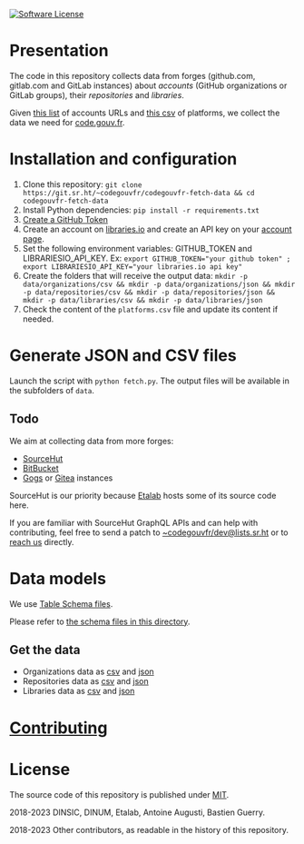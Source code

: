 [![Software License](https://img.shields.io/badge/Licence-MIT-orange.svg?style=flat-square)](https://git.sr.ht/~codegouvfr/codegouvfr-fetch-data/tree/master/item/LICENSE.md)

# Presentation

The code in this repository collects data from forges (github.com, gitlab.com and GitLab instances) about *accounts* (GitHub organizations or GitLab groups), their *repositories* and *libraries*.

Given [this list](https://git.sr.ht/~codegouvfr/codegouvfr-sources/tree/master/item/comptes-organismes-publics.yml) of accounts URLs and [this csv](https://git.sr.ht/~codegouvfr/codegouvfr-fetch-data/tree/master/item/platforms.csv) of platforms, we collect the data we need for [code.gouv.fr](https://code.gouv.fr).

# Installation and configuration

1. Clone this repository: `git clone https://git.sr.ht/~codegouvfr/codegouvfr-fetch-data && cd codegouvfr-fetch-data`
2. Install Python dependencies: `pip install -r requirements.txt`
3. [Create a GitHub Token](https://docs.github.com/en/authentication/keeping-your-account-and-data-secure/creating-a-personal-access-token)
4. Create an account on [libraries.io](https://libraries.io/) and create an API key on your [account page](https://libraries.io/account).
5. Set the following environment variables: GITHUB_TOKEN and LIBRARIESIO_API_KEY. Ex: `export GITHUB_TOKEN="your github token" ; export LIBRARIESIO_API_KEY="your libraries.io api key"`
6. Create the folders that will receive the output data: `mkdir -p data/organizations/csv && mkdir -p data/organizations/json && mkdir -p data/repositories/csv && mkdir -p data/repositories/json && mkdir -p data/libraries/csv && mkdir -p data/libraries/json`
7. Check the content of the `platforms.csv` file and update its content if needed.

# Generate JSON and CSV files

Launch the script with `python fetch.py`. The output files will be available in the subfolders of `data`.

## Todo

We aim at collecting data from more forges:

- [SourceHut](https://sourcehut.org)
- [BitBucket](https://bitbucket.org)
- [Gogs](https://gogs.io) or [Gitea](https://gitea.io) instances

SourceHut is our priority because [Etalab](https://sr.ht/~codegouvfr/) hosts some of its source code here.

If you are familiar with SourceHut GraphQL APIs and can help with contributing, feel free to send a patch to [~codegouvfr/dev@lists.sr.ht](mailto:~codegouvfr/dev@lists.sr.ht) or to [reach us](mailto:contact@code.gouv.fr) directly.

# Data models

We use [Table Schema files](https://frictionlessdata.io/specs/table-schema/).

Please refer to [the schema files in this directory](./schemas/).

## Get the data

- Organizations data as [csv](https://code.gouv.fr/data/organizations/csv/all.csv) and [json](https://code.gouv.fr/data/organizations/json/all.json)
- Repositories data as [csv](https://code.gouv.fr/data/repositories/csv/all.csv) and [json](https://code.gouv.fr/data/repositories/json/all.json)
- Libraries data as [csv](https://code.gouv.fr/data/libraries/csv/all.csv) and [json](https://code.gouv.fr/data/libraries/json/all.json)

# [Contributing](CONTRIBUTING.md)

# License

The source code of this repository is published under [MIT](LICENSE.md).

2018-2023 DINSIC, DINUM, Etalab, Antoine Augusti, Bastien Guerry.

2018-2023 Other contributors, as readable in the history of this repository.
